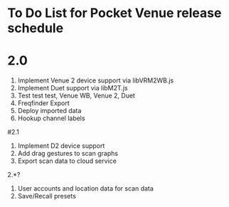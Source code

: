 # To Do List for Pocket Venue release schedule

# 2.0 
1. Implement Venue 2 device support via libVRM2WB.js
2. Implement Duet support via libM2T.js
3. Test test test, Venue WB, Venue 2, Duet
4. Freqfinder Export
5. Deploy imported data
6. Hookup channel labels

#2.1
1. Implement D2 device support
2. Add drag gestures to scan graphs
3. Export scan data to cloud service


2.*?
1. User accounts and location data for scan data
2. Save/Recall presets